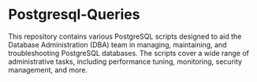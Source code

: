 # Postgresql-Queries

This repository contains various PostgreSQL scripts designed to aid the Database Administration (DBA) team in managing, maintaining, and troubleshooting PostgreSQL databases. The scripts cover a wide range of administrative tasks, including performance tuning, monitoring, security management, and more.